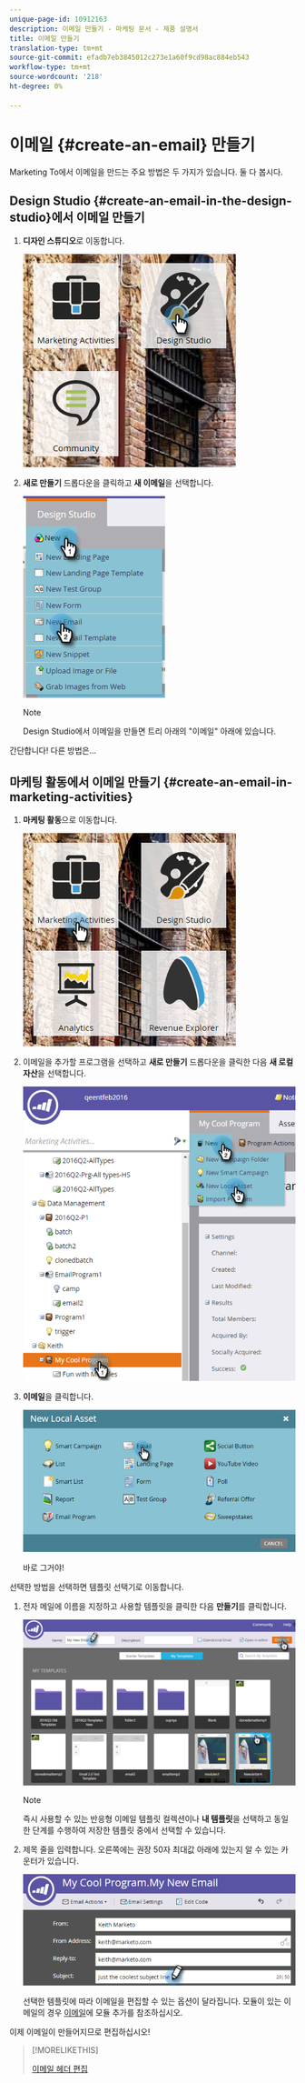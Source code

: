 ```yaml
---
unique-page-id: 10912163
description: 이메일 만들기 - 마케팅 문서 - 제품 설명서
title: 이메일 만들기
translation-type: tm+mt
source-git-commit: efadb7eb3845012c273e1a60f9cd98ac884eb543
workflow-type: tm+mt
source-wordcount: '218'
ht-degree: 0%

---
```



# 이메일 {#create-an-email} 만들기

Marketing To에서 이메일을 만드는 주요 방법은 두 가지가 있습니다. 둘 다 봅시다.

## Design Studio {#create-an-email-in-the-design-studio}에서 이메일 만들기

1. **디자인 스튜디오**&#x200B;로 이동합니다.

   ![](assets/one-4.png)

1. **새로 만들기** 드롭다운을 클릭하고 **새 이메일**&#x200B;을 선택합니다.

   ![](assets/two-4.png)

   >[!NOTE]
   >
   >Design Studio에서 이메일을 만들면 트리 아래의 &quot;이메일&quot; 아래에 있습니다.

간단합니다! 다른 방법은...

## 마케팅 활동에서 이메일 만들기 {#create-an-email-in-marketing-activities}

1. **마케팅 활동**&#x200B;으로 이동합니다.

   ![](assets/three-3.png)

1. 이메일을 추가할 프로그램을 선택하고 **새로 만들기** 드롭다운을 클릭한 다음 **새 로컬 자산**&#x200B;을 선택합니다.

   ![](assets/four-3.png)

1. **이메일**&#x200B;을 클릭합니다.

   ![](assets/five-2.png)

   바로 그거야!

선택한 방법을 선택하면 템플릿 선택기로 이동합니다.

1. 전자 메일에 이름을 지정하고 사용할 템플릿을 클릭한 다음 **만들기**&#x200B;를 클릭합니다.

   ![](assets/six-2.png)

   >[!NOTE]
   >
   >즉시 사용할 수 있는 반응형 이메일 템플릿 컬렉션이나 **내 템플릿**&#x200B;을 선택하고 동일한 단계를 수행하여 저장한 템플릿 중에서 선택할 수 있습니다.

1. 제목 줄을 입력합니다. 오른쪽에는 권장 50자 최대값 아래에 있는지 알 수 있는 카운터가 있습니다.

   ![](assets/seven-1.png)

   선택한 템플릿에 따라 이메일을 편집할 수 있는 옵션이 달라집니다. 모듈이 있는 이메일의 경우 [이메일](/help/marketo/product-docs/email-marketing/general/email-editor-2/add-modules-to-your-email.md)에 모듈 추가를 참조하십시오.

이제 이메일이 만들어지므로 편집하십시오!

>[!MORELIKETHIS]
>
>[이메일 헤더 편집](edit-your-email-header.md)
